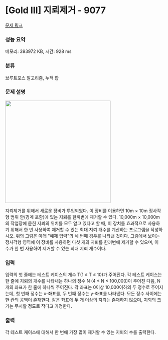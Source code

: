 # [Gold III] 지뢰제거 - 9077 

[문제 링크](https://www.acmicpc.net/problem/9077) 

### 성능 요약

메모리: 393972 KB, 시간: 928 ms

### 분류

브루트포스 알고리즘, 누적 합

### 문제 설명

<p><img alt="" src="" style="height:325px; width:336px"></p>

<p>지뢰제거를 위해서 새로운 장비가 투입되었다. 이 장비를 이용하면 10m × 10m 정사각형 범위 안(경계 포함)에 있는 지뢰를 한꺼번에 제거할 수 있다. 10,000m × 10,000m의 작업장에 묻힌 지뢰의 위치를 모두 알고 있다고 할 때, 이 장치를 효과적으로 사용하기 위해서 한 번 사용하여 제거할 수 있는 최대 지뢰 개수를 계산하는 프로그램을 작성하시오. 위의 그림은 아래 "예제 입력"의 세 번째 경우를 나타낸 것이다. 그림에서 보이는 정사각형 영역에 이 장비를 사용하면 다섯 개의 지뢰를 한꺼번에 제거할 수 있으며, 이 수가 한 번 사용하여 제거할 수 있는 최대 지뢰 개수이다.</p>

### 입력 

 <p>입력의 첫 줄에는 테스트 케이스의 개수 T(1 ≤ T ≤ 10)가 주어진다. 각 테스트 케이스는 한 줄에 지뢰의 개수를 나타내는 하나의 정수 N (4 ≤ N ≤ 100,000)이 주어진 다음, N개의 좌표가 한 줄에 하나씩 주어진다. 각 좌표는 0이상 10,000이하의 두 정수로 주어지는데, 첫 번째 정수는 x-좌표를, 두 번째 정수는 y-좌표를 나타낸다. 모든 정수 사이에는 한 칸의 공백이 존재한다. 같은 좌표에 두 개 이상의 지뢰는 존재하지 않으며, 지뢰의 크기는 무시할 정도로 작다고 가정한다. </p>

### 출력 

 <p>각 테스트 케이스에 대해서 한 번에 가장 많이 제거할 수 있는 지뢰의 수를 출력한다.</p>

